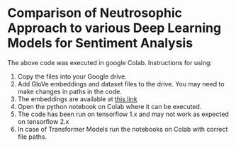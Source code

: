 # Comparison of Neutrosophic Approach to various Deep Learning Models for Sentiment Analysis
The above code was executed in google Colab.
Instructions for using:
1. Copy the files into your Google drive.
2. Add GloVe embeddings and dataset files to the drive. You may need to make changes in paths in the code.
3. The embeddings are available at [this link](https://drive.google.com/file/d/1NAwZCxTUMJdz7VywIT1VHhDKDKVxgtOG/view?usp=sharing)
4. Open the python notebook on Colab where it can be executed.
5. The code has been run on tensorflow 1.x and may not work as expected on tensorflow 2.x
6. In case of Transformer Models run the notebooks on Colab with correct file paths.
